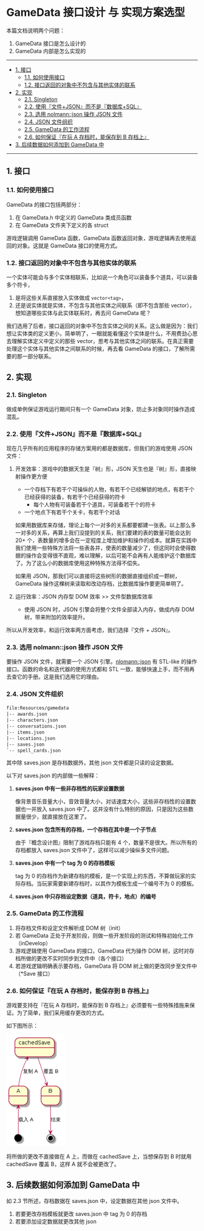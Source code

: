 # GameData 接口设计 与 实现方案选型

本篇文档说明两个问题：

1. GameData 接口是怎么设计的
1. GameData 内部是怎么实现的

---

<!-- TOC depthFrom:2 -->

- [1. 接口](#1-接口)
    - [1.1. 如何使用接口](#11-如何使用接口)
    - [1.2. 接口返回的对象中不包含与其他实体的联系](#12-接口返回的对象中不包含与其他实体的联系)
- [2. 实现](#2-实现)
    - [2.1. Singleton](#21-singleton)
    - [2.2. 使用『文件+JSON』而不是『数据库+SQL』](#22-使用『文件json』而不是『数据库sql』)
    - [2.3. 选用 nolmann::json 操作 JSON 文件](#23-选用-nolmannjson-操作-json-文件)
    - [2.4. JSON 文件组织](#24-json-文件组织)
    - [2.5. GameData 的工作流程](#25-gamedata-的工作流程)
    - [2.6. 如何保证『在玩 A 存档时，能保存到 B 存档上』](#26-如何保证『在玩-a-存档时能保存到-b-存档上』)
- [3. 后续数据如何添加到 GameData 中](#3-后续数据如何添加到-gamedata-中)

<!-- /TOC -->

---

## 1. 接口

### 1.1. 如何使用接口

GameData 的接口包括两部分：

1. 在 GameData.h 中定义的 GameData 类成员函数
1. 在 GameData 文件夹下定义的各 struct

游戏逻辑调用 GameData 函数，GameData 函数返回对象，游戏逻辑再去使用返回的对象。这就是 GameData 接口的使用方式。

### 1.2. 接口返回的对象中不包含与其他实体的联系

一个实体可能会与多个实体相联系，比如说一个角色可以装备多个道具，可以装备多个符卡，

1. 是将这些关系直接放入实体做成 `vector<tag>`，
1. 还是说实体就是实体，不包含与其他实体之间联系（即不包含那些 vector<tag>），想知道哪些实体与此实体联系时，再去问 GameData 呢？

我们选用了后者，接口返回的对象中不包含实体之间的关系。这么做是因为：我们想让实体类的定义更小，简单明了，一眼就能看懂这个实体是什么，不用费劲心思去理解实体定义中定义的那些 vector<tag>，思考与其他实体之间的联系。在真正需要处理这个实体与其他实体之间联系的时候，再去看 GameData 的接口，了解所需要的那一部分联系。

## 2. 实现

### 2.1. Singleton

做成单例保证游戏运行期间只有一个 GameData 对象，防止多对象同时操作造成混乱。

### 2.2. 使用『文件+JSON』而不是『数据库+SQL』

现在几乎所有的应用程序的存储方案用的都是数据库，但我们的游戏使用 JSON 文件：

1. 开发效率：游戏中的数据天生是『树』形，JSON 天生也是『树』形，直接映射操作更方便

    - 一个存档下有若干个可操纵的人物，有若干个已经解锁的地点，有若干个已经获得的装备，有若干个已经获得的符卡
        - 每个人物有可装备若干个道具，可装备若干个的符卡
    - 一个地点下有若干个关卡，有若干个对话

    如果用数据库来存储，理论上每个一对多的关系都要都建一张表。以上那么多一对多的关系，再算上我们没提到的关系，我们要建的表的数量可能会达到 20+ 个，表数量的增多会在一定程度上增加维护和操作的成本。就算在实践中我们使用一些特殊方法将一些表各并，使表的数量减少了，但这同时会使得数据的操作会变得很不直观，难以理解，以后可能不会再有人能维护这个数据库了。为了这么小的数据库使用这种特殊方法得不偿失。

    如果用 JSON，那我们可以直接将这些树形的数据直接组织成一颗树，GameData 操作这棵树来读取和改动存档，比数据库操作要更简单明了。

1. 运行效率：JSON 内存型 DOM 效率 >> 文件型数据库效率

    - 使用 JSON 时，JSON 引擎会将整个文件全部读入内存，做成内存 DOM 树，带来附加的效率提升。

所以从开发效率，和运行效率两方面考虑，我们选择『文件 + JSON』。

### 2.3. 选用 nolmann::json 操作 JSON 文件

要操作 JSON 文件，就需要一个 JSON 引擎。[nlomann::json](https://github.com/nlohmann/json) 有 STL-like 的操作接口。函数的命名和迭代器的使用方式都和 STL 一致，能够快速上手，而不用再去查它的手册。这是我们选用它的理由。

### 2.4. JSON 文件组织

```
file:Resources/gamedata
|-- awards.json
|-- characters.json
|-- conversations.json
|-- items.json
|-- locations.json
|-- saves.json
`-- spell_cards.json
```

其中除 saves.json 是存档数据外，其他 json 文件都是只读的设定数据。

以下对 saves.json 的内部做一些解释：

1. **saves.json 中有一些非存档性的玩家设置数据**

    像背景音乐音量大小，音效音量大小，对话速度大小，这些非存档性的设置数据也一并放入 saves.json 中了。这并没有什么特别的原因，只是因为这些数据量很少，就直接放在这里了。

1. **saves.json 包含所有的存档，一个存档在其中是一个子节点**

    由于『概念设计图』限制了游戏存档只能有 4 个，数量不是很大。所以所有的存档都放入 saves.json 文件中了，这样可以减少操纵多文件问题。

1. **saves.json 中有一个 tag 为 0 的存档模板**

    tag 为 0 的存档作为新建存档的模板，是一个实现上的东西，不算做玩家的实际存档。当玩家需要新建存档时，以其作为模板生成一个编号不为 0 的模板。

1. **saves.json 中只存档设定数据（道具，符卡，地点）的编号**

### 2.5. GameData 的工作流程

1. 将存档文件和设定文件解析成 DOM 树（init）
1. 若 GameData 正处于开发阶段，则做一些开发阶段的测试和特殊初始化工作（inDevelop）
1. 游戏逻辑使用 GameData 的接口，GameData 代为操作 DOM 树，这时对存档所做的更改不实时同步到文件中（各个接口）
1. 若游戏逻辑明确表示要存档，GameData 将 DOM 树上做的更改同步至文件中（*Save 接口）

### 2.6. 如何保证『在玩 A 存档时，能保存到 B 存档上』

游戏要支持在『在玩 A 存档时，能保存到 B 存档上』必须要有一些特殊措施来保证。为了简单，我们采用缓存更改的方式。

如下图所示：

![A2B](../images/gamedata/cached_save.png)

将所做的更改不直接做在 A 上，而做在 cachedSave 上，当想保存到 B 时就用 cachedSave 覆盖 B，这样 A 就不会被更改了。

## 3. 后续数据如何添加到 GameData 中

如 2.3 节所述，存档数据在 saves.json 中，设定数据在其他 json 文件中。

1. 若要更改存档模板就更改 saves.json 中 tag 为 0 的存档
1. 若要添加设定数据就更改其他 json
